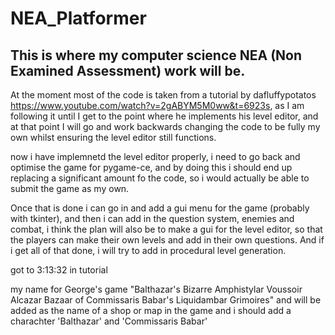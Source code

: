 # NEA_Platformer
## This is where my computer science NEA (Non Examined Assessment) work will be.

At the moment most of the code is taken from a tutorial by dafluffypotatos https://www.youtube.com/watch?v=2gABYM5M0ww&t=6923s, as I am following it until I get to the point where he implements his level editor, and at that point I will go and work backwards changing the code to be fully my own whilst ensuring the level editor still functions.

now i have implemnetd the level editor properly, i need to go back and optimise the game for pygame-ce, and by doing this i should end up replacing a significant amount fo the code, so i would actually be able to submit the game as my own.

Once that is done i can go in and add a gui menu for the game (probably with tkinter), and then i can add in the question system, enemies and combat, i think the plan will also be to make a gui for the level editor, so that the players can make their own levels and add in their own questions. And if i get all of that done, i will try to add in procedural level generation.

got to 3:13:32 in tutorial



my name for George's game "Balthazar's Bizarre Amphistylar Voussoir Alcazar Bazaar of Commissaris Babar's Liquidambar Grimoires" and will be added as the name of a shop or map in the game and i should add a charachter 'Balthazar' and 'Commissaris Babar'